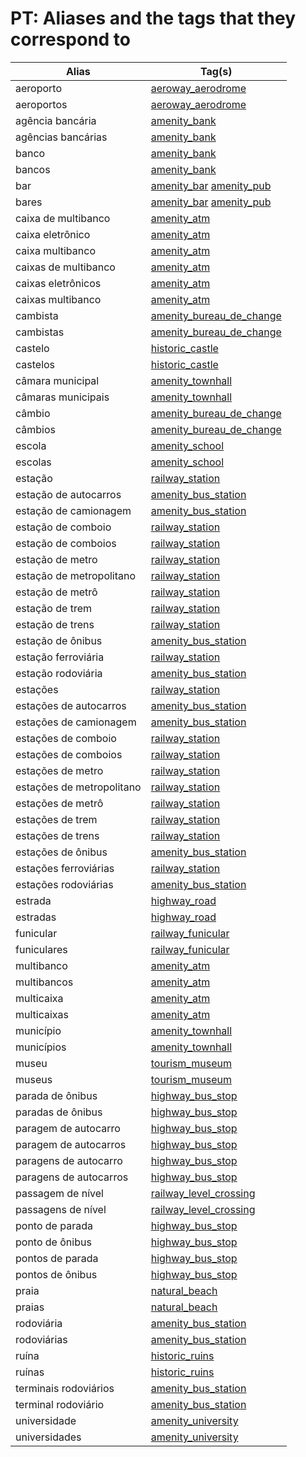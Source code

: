# PT: Aliases and the tags that they correspond to

Alias | Tag(s) 
--- | --- 
aeroporto |  [aeroway\_aerodrome](https://taginfo.openstreetmap.org/tags/aeroway=aerodrome)
aeroportos |  [aeroway\_aerodrome](https://taginfo.openstreetmap.org/tags/aeroway=aerodrome)
agência bancária |  [amenity\_bank](https://taginfo.openstreetmap.org/tags/amenity=bank)
agências bancárias |  [amenity\_bank](https://taginfo.openstreetmap.org/tags/amenity=bank)
banco |  [amenity\_bank](https://taginfo.openstreetmap.org/tags/amenity=bank)
bancos |  [amenity\_bank](https://taginfo.openstreetmap.org/tags/amenity=bank)
bar |  [amenity\_bar](https://taginfo.openstreetmap.org/tags/amenity=bar) [amenity\_pub](https://taginfo.openstreetmap.org/tags/amenity=pub)
bares |  [amenity\_bar](https://taginfo.openstreetmap.org/tags/amenity=bar) [amenity\_pub](https://taginfo.openstreetmap.org/tags/amenity=pub)
caixa de multibanco |  [amenity\_atm](https://taginfo.openstreetmap.org/tags/amenity=atm)
caixa eletrônico |  [amenity\_atm](https://taginfo.openstreetmap.org/tags/amenity=atm)
caixa multibanco |  [amenity\_atm](https://taginfo.openstreetmap.org/tags/amenity=atm)
caixas de multibanco |  [amenity\_atm](https://taginfo.openstreetmap.org/tags/amenity=atm)
caixas eletrônicos |  [amenity\_atm](https://taginfo.openstreetmap.org/tags/amenity=atm)
caixas multibanco |  [amenity\_atm](https://taginfo.openstreetmap.org/tags/amenity=atm)
cambista |  [amenity\_bureau\_de\_change](https://taginfo.openstreetmap.org/tags/amenity=bureau_de_change)
cambistas |  [amenity\_bureau\_de\_change](https://taginfo.openstreetmap.org/tags/amenity=bureau_de_change)
castelo |  [historic\_castle](https://taginfo.openstreetmap.org/tags/historic=castle)
castelos |  [historic\_castle](https://taginfo.openstreetmap.org/tags/historic=castle)
câmara municipal |  [amenity\_townhall](https://taginfo.openstreetmap.org/tags/amenity=townhall)
câmaras municipais |  [amenity\_townhall](https://taginfo.openstreetmap.org/tags/amenity=townhall)
câmbio |  [amenity\_bureau\_de\_change](https://taginfo.openstreetmap.org/tags/amenity=bureau_de_change)
câmbios |  [amenity\_bureau\_de\_change](https://taginfo.openstreetmap.org/tags/amenity=bureau_de_change)
escola |  [amenity\_school](https://taginfo.openstreetmap.org/tags/amenity=school)
escolas |  [amenity\_school](https://taginfo.openstreetmap.org/tags/amenity=school)
estação |  [railway\_station](https://taginfo.openstreetmap.org/tags/railway=station)
estação de autocarros |  [amenity\_bus\_station](https://taginfo.openstreetmap.org/tags/amenity=bus_station)
estação de camionagem |  [amenity\_bus\_station](https://taginfo.openstreetmap.org/tags/amenity=bus_station)
estação de comboio |  [railway\_station](https://taginfo.openstreetmap.org/tags/railway=station)
estação de comboios |  [railway\_station](https://taginfo.openstreetmap.org/tags/railway=station)
estação de metro |  [railway\_station](https://taginfo.openstreetmap.org/tags/railway=station)
estação de metropolitano |  [railway\_station](https://taginfo.openstreetmap.org/tags/railway=station)
estação de metrô |  [railway\_station](https://taginfo.openstreetmap.org/tags/railway=station)
estação de trem |  [railway\_station](https://taginfo.openstreetmap.org/tags/railway=station)
estação de trens |  [railway\_station](https://taginfo.openstreetmap.org/tags/railway=station)
estação de ônibus |  [amenity\_bus\_station](https://taginfo.openstreetmap.org/tags/amenity=bus_station)
estação ferroviária |  [railway\_station](https://taginfo.openstreetmap.org/tags/railway=station)
estação rodoviária |  [amenity\_bus\_station](https://taginfo.openstreetmap.org/tags/amenity=bus_station)
estações |  [railway\_station](https://taginfo.openstreetmap.org/tags/railway=station)
estações de autocarros |  [amenity\_bus\_station](https://taginfo.openstreetmap.org/tags/amenity=bus_station)
estações de camionagem |  [amenity\_bus\_station](https://taginfo.openstreetmap.org/tags/amenity=bus_station)
estações de comboio |  [railway\_station](https://taginfo.openstreetmap.org/tags/railway=station)
estações de comboios |  [railway\_station](https://taginfo.openstreetmap.org/tags/railway=station)
estações de metro |  [railway\_station](https://taginfo.openstreetmap.org/tags/railway=station)
estações de metropolitano |  [railway\_station](https://taginfo.openstreetmap.org/tags/railway=station)
estações de metrô |  [railway\_station](https://taginfo.openstreetmap.org/tags/railway=station)
estações de trem |  [railway\_station](https://taginfo.openstreetmap.org/tags/railway=station)
estações de trens |  [railway\_station](https://taginfo.openstreetmap.org/tags/railway=station)
estações de ônibus |  [amenity\_bus\_station](https://taginfo.openstreetmap.org/tags/amenity=bus_station)
estações ferroviárias |  [railway\_station](https://taginfo.openstreetmap.org/tags/railway=station)
estações rodoviárias |  [amenity\_bus\_station](https://taginfo.openstreetmap.org/tags/amenity=bus_station)
estrada |  [highway\_road](https://taginfo.openstreetmap.org/tags/highway=road)
estradas |  [highway\_road](https://taginfo.openstreetmap.org/tags/highway=road)
funicular |  [railway\_funicular](https://taginfo.openstreetmap.org/tags/railway=funicular)
funiculares |  [railway\_funicular](https://taginfo.openstreetmap.org/tags/railway=funicular)
multibanco |  [amenity\_atm](https://taginfo.openstreetmap.org/tags/amenity=atm)
multibancos |  [amenity\_atm](https://taginfo.openstreetmap.org/tags/amenity=atm)
multicaixa |  [amenity\_atm](https://taginfo.openstreetmap.org/tags/amenity=atm)
multicaixas |  [amenity\_atm](https://taginfo.openstreetmap.org/tags/amenity=atm)
município |  [amenity\_townhall](https://taginfo.openstreetmap.org/tags/amenity=townhall)
municípios |  [amenity\_townhall](https://taginfo.openstreetmap.org/tags/amenity=townhall)
museu |  [tourism\_museum](https://taginfo.openstreetmap.org/tags/tourism=museum)
museus |  [tourism\_museum](https://taginfo.openstreetmap.org/tags/tourism=museum)
parada de ônibus |  [highway\_bus\_stop](https://taginfo.openstreetmap.org/tags/highway=bus_stop)
paradas de ônibus |  [highway\_bus\_stop](https://taginfo.openstreetmap.org/tags/highway=bus_stop)
paragem de autocarro |  [highway\_bus\_stop](https://taginfo.openstreetmap.org/tags/highway=bus_stop)
paragem de autocarros |  [highway\_bus\_stop](https://taginfo.openstreetmap.org/tags/highway=bus_stop)
paragens de autocarro |  [highway\_bus\_stop](https://taginfo.openstreetmap.org/tags/highway=bus_stop)
paragens de autocarros |  [highway\_bus\_stop](https://taginfo.openstreetmap.org/tags/highway=bus_stop)
passagem de nível |  [railway\_level\_crossing](https://taginfo.openstreetmap.org/tags/railway=level_crossing)
passagens de nível |  [railway\_level\_crossing](https://taginfo.openstreetmap.org/tags/railway=level_crossing)
ponto de parada |  [highway\_bus\_stop](https://taginfo.openstreetmap.org/tags/highway=bus_stop)
ponto de ônibus |  [highway\_bus\_stop](https://taginfo.openstreetmap.org/tags/highway=bus_stop)
pontos de parada |  [highway\_bus\_stop](https://taginfo.openstreetmap.org/tags/highway=bus_stop)
pontos de ônibus |  [highway\_bus\_stop](https://taginfo.openstreetmap.org/tags/highway=bus_stop)
praia |  [natural\_beach](https://taginfo.openstreetmap.org/tags/natural=beach)
praias |  [natural\_beach](https://taginfo.openstreetmap.org/tags/natural=beach)
rodoviária |  [amenity\_bus\_station](https://taginfo.openstreetmap.org/tags/amenity=bus_station)
rodoviárias |  [amenity\_bus\_station](https://taginfo.openstreetmap.org/tags/amenity=bus_station)
ruína |  [historic\_ruins](https://taginfo.openstreetmap.org/tags/historic=ruins)
ruínas |  [historic\_ruins](https://taginfo.openstreetmap.org/tags/historic=ruins)
terminais rodoviários |  [amenity\_bus\_station](https://taginfo.openstreetmap.org/tags/amenity=bus_station)
terminal rodoviário |  [amenity\_bus\_station](https://taginfo.openstreetmap.org/tags/amenity=bus_station)
universidade |  [amenity\_university](https://taginfo.openstreetmap.org/tags/amenity=university)
universidades |  [amenity\_university](https://taginfo.openstreetmap.org/tags/amenity=university)
